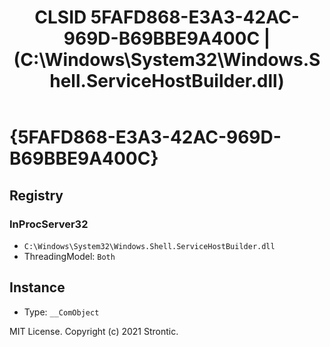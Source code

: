 ﻿---
title: "CLSID 5FAFD868-E3A3-42AC-969D-B69BBE9A400C | (C:\\Windows\\System32\\Windows.Shell.ServiceHostBuilder.dll)"
excerpt: What is COM-Object CLSID 5FAFD868-E3A3-42AC-969D-B69BBE9A400C?
---

# {5FAFD868-E3A3-42AC-969D-B69BBE9A400C}


## Registry


### InProcServer32

* `C:\Windows\System32\Windows.Shell.ServiceHostBuilder.dll`
* ThreadingModel: `Both`

## Instance

* Type: `__ComObject`

MIT License. Copyright (c) 2021 Strontic.


